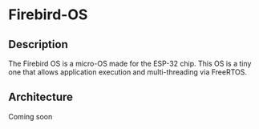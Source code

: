 # Firebird-OS

## Description
The Firebird OS is a micro-OS made for the ESP-32 chip. This OS is a tiny one that allows application execution and multi-threading via FreeRTOS.  


## Architecture

Coming soon
